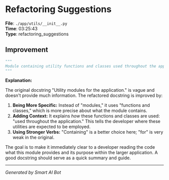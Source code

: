 # Refactoring Suggestions

**File**: `./app/utils/__init__.py`  
**Time**: 03:25:43  
**Type**: refactoring_suggestions

## Improvement

```python
"""
Module containing utility functions and classes used throughout the application.
"""
```

**Explanation:**

The original docstring "Utility modules for the application." is vague and doesn't provide much information.  The refactored docstring is improved by:

1. **Being More Specific:** Instead of "modules," it uses "functions and classes," which is more precise about what the module contains.
2. **Adding Context:** It explains *how* these functions and classes are used: "used throughout the application." This tells the developer where these utilities are expected to be employed.
3. **Using Stronger Verbs:** "Containing" is a better choice here; "for" is very weak in the original.

The goal is to make it immediately clear to a developer reading the code what this module provides and its purpose within the larger application.  A good docstring should serve as a quick summary and guide.

---
*Generated by Smart AI Bot*
